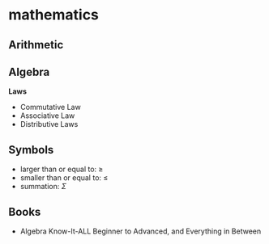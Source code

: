 # mathematics

## Arithmetic

## Algebra

**Laws**

- Commutative Law
- Associative Law
- Distributive Laws

## Symbols

- larger than or equal to: $\geq$
- smaller than or equal to: $\leq$
- summation: $\Sigma$

## Books

- Algebra Know-It-ALL Beginner to Advanced, and Everything in Between
